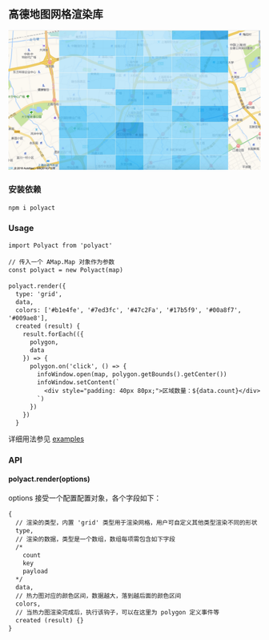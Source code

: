 ## 高德地图网格渲染库

![demo.jpg](demo.jpg)

### 安装依赖

```
npm i polyact
```

### Usage

```
import Polyact from 'polyact'

// 传入一个 AMap.Map 对象作为参数
const polyact = new Polyact(map)

polyact.render({
  type: 'grid',
  data,
  colors: ['#b1e4fe', '#7ed3fc', '#47c2Fa', '#17b5f9', '#00a8f7', '#009ae8'],
  created (result) {
    result.forEach(({
      polygon,
      data
    }) => {
      polygon.on('click', () => {
        infoWindow.open(map, polygon.getBounds().getCenter())
        infoWindow.setContent(`
          <div style="padding: 40px 80px;">区域数量：${data.count}</div>
        `)
      })
    })
  }
```

详细用法参见 [examples](./examples/app.js)

### API

#### polyact.render(options)

options 接受一个配置配置对象，各个字段如下：

```
{
  // 渲染的类型，内置 'grid' 类型用于渲染网格，用户可自定义其他类型渲染不同的形状
  type,
  // 渲染的数据，类型是一个数组，数组每项需包含如下字段
  /*
    count
    key
    payload
  */
  data,
  // 热力图对应的颜色区间，数据越大，落到越后面的颜色区间
  colors,
  // 当热力图渲染完成后，执行该钩子，可以在这里为 polygon 定义事件等
  created (result) {}
}
```